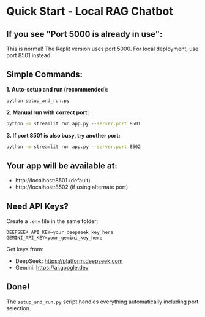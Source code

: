 # Quick Start - Local RAG Chatbot

## If you see "Port 5000 is already in use":

This is normal! The Replit version uses port 5000. For local deployment, use port 8501 instead.

## Simple Commands:

**1. Auto-setup and run (recommended):**
```bash
python setup_and_run.py
```

**2. Manual run with correct port:**
```bash
python -m streamlit run app.py --server.port 8501
```

**3. If port 8501 is also busy, try another port:**
```bash
python -m streamlit run app.py --server.port 8502
```

## Your app will be available at:
- http://localhost:8501 (default)
- http://localhost:8502 (if using alternate port)

## Need API Keys?

Create a `.env` file in the same folder:
```
DEEPSEEK_API_KEY=your_deepseek_key_here
GEMINI_API_KEY=your_gemini_key_here
```

Get keys from:
- DeepSeek: https://platform.deepseek.com
- Gemini: https://ai.google.dev

## Done!
The `setup_and_run.py` script handles everything automatically including port selection.